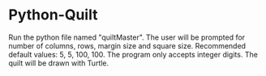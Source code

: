 Python-Quilt
============
Run the python file named "quiltMaster".
The user will be prompted for number of columns, rows, margin size and square size.
Recommended default values: 5, 5, 100, 100.
The program only accepts integer digits.
The quilt will be drawn with Turtle.


